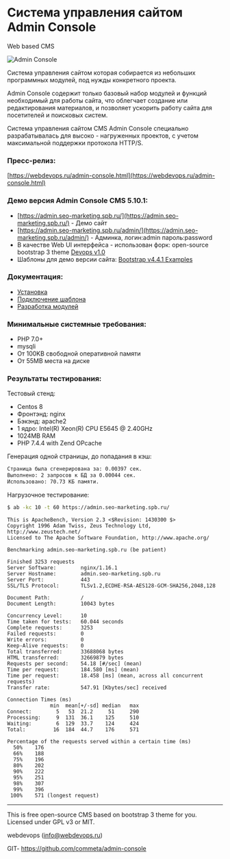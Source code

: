 # Система управления сайтом Admin Console
Web based CMS

![Admin Console](https://webdevops.ru/img/admin-console/Admin-Console-pages.png "Admin Console")

Система управления сайтом которая собирается из небольших программных модулей, под нужды конкретного проекта.

Admin Console содержит только базовый набор модулей и функций необходимый для работы сайта, что облегчает создание или редактирования материалов, и позволяет ускорить работу сайта для посетителей и поисковых систем.

Система управления сайтом CMS Admin Console специально разрабатывалась для высоко - нагруженных проектов, с учетом максимальной поддержки протокола HTTP/S.

### Пресс-релиз:
[https://webdevops.ru/admin-console.html](https://webdevops.ru/admin-console.html)

### Демо версия Admin Console CMS 5.10.1:
+ [https://admin.seo-marketing.spb.ru/](https://admin.seo-marketing.spb.ru/) - Демо сайт
+ [https://admin.seo-marketing.spb.ru/admin/](https://admin.seo-marketing.spb.ru/admin/) - Админка, логин:admin пароль:password
+ В качестве Web UI интерфейса - использован форк: open-source bootstrap 3 theme [Devops v1.0](https://github.com/devoopsme/devoops)
+ Шаблоны для демо версии сайта: [Bootstrap v4.4.1 Examples](https://getbootstrap.com/docs/4.1/examples/)

### Документация:
+ [Установка](https://github.com/commeta/admin-console/wiki/%D0%A3%D1%81%D1%82%D0%B0%D0%BD%D0%BE%D0%B2%D0%BA%D0%B0)
+ [Подключение шаблона](https://github.com/commeta/admin-console/wiki/%D0%9F%D0%BE%D0%B4%D0%BA%D0%BB%D1%8E%D1%87%D0%B5%D0%BD%D0%B8%D0%B5-%D1%88%D0%B0%D0%B1%D0%BB%D0%BE%D0%BD%D0%B0)
+ [Разработка модулей](https://github.com/commeta/admin-console/wiki/%D0%A0%D0%B0%D0%B7%D1%80%D0%B0%D0%B1%D0%BE%D1%82%D0%BA%D0%B0-%D0%BC%D0%BE%D0%B4%D1%83%D0%BB%D0%B5%D0%B9)

### Минимальные системные требования:
+ PHP 7.0+
+ mysqli
+ От 100KB свободной оперативной памяти
+ От 55MB места на диске

### Результаты тестирования:
Тестовый стенд: 
+ Centos 8
+ Фронтэнд: nginx
+ Бэкэнд: apache2
+ 1 ядро: Intel(R) Xeon(R) CPU E5645 @ 2.40GHz
+ 1024MB RAM
+ PHP 7.4.4 with Zend OPcache

Генерация одной страницы, до попадания в кэш:
```html
Страница была сгенерирована за: 0.00397 сек. 
Выполнено: 2 запросов к БД за 0.00044 сек. 
Использовано: 70.73 КБ памяти.
```

Нагрузочное тестирование:
```bash
$ ab -kc 10 -t 60 https://admin.seo-marketing.spb.ru/
```

```
This is ApacheBench, Version 2.3 <$Revision: 1430300 $>
Copyright 1996 Adam Twiss, Zeus Technology Ltd, http://www.zeustech.net/
Licensed to The Apache Software Foundation, http://www.apache.org/

Benchmarking admin.seo-marketing.spb.ru (be patient)

Finished 3253 requests
Server Software:        nginx/1.16.1
Server Hostname:        admin.seo-marketing.spb.ru
Server Port:            443
SSL/TLS Protocol:       TLSv1.2,ECDHE-RSA-AES128-GCM-SHA256,2048,128

Document Path:          /
Document Length:        10043 bytes

Concurrency Level:      10
Time taken for tests:   60.044 seconds
Complete requests:      3253
Failed requests:        0
Write errors:           0
Keep-Alive requests:    0
Total transferred:      33688068 bytes
HTML transferred:       32669879 bytes
Requests per second:    54.18 [#/sec] (mean)
Time per request:       184.580 [ms] (mean)
Time per request:       18.458 [ms] (mean, across all concurrent requests)
Transfer rate:          547.91 [Kbytes/sec] received

Connection Times (ms)
              min  mean[+/-sd] median   max
Connect:        5   53  21.2     51     290
Processing:     9  131  36.1    125     510
Waiting:        6  129  33.7    124     424
Total:         16  184  44.7    176     571

Percentage of the requests served within a certain time (ms)
  50%    176
  66%    188
  75%    196
  80%    202
  90%    222
  95%    251
  98%    307
  99%    396
 100%    571 (longest request)
```

____
This is free open-source CMS based on bootstrap 3 theme for you.
Licensed under GPL v3 or MIT.

webdevops (info@webdevops.ru)

GIT- https://github.com/commeta/admin-console

